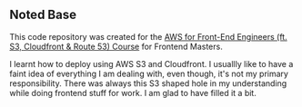 ## Noted Base

This code repository was created for the [AWS for Front-End Engineers (ft. S3, Cloudfront & Route 53) Course](https://frontendmasters.com/courses/aws-frontend-react/) for Frontend Masters.

I learnt how to deploy using AWS S3 and Cloudfront. I usuallly like to have a faint idea of everything I am dealing with, even though, it's not my primary responsibility. There was always this S3 shaped hole in my understanding while doing frontend stuff for work. I am glad to have filled it a bit. 
